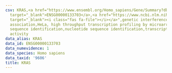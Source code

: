 ```yaml
---
csv: KRAS,<a href="https://www.ensembl.org/Homo_sapiens/Gene/Summary?db=core;g=ENSG00000133703"
  target="_blank">ENSG00000133703</a>,<a href="https://www.ncbi.nlm.nih.gov/pubmed/17216044"
  target="_blank"><i class="fas fa-file"></i></a>",genetic interference,functional
  association,HeLa, high throughput transcription profiling by microarray,nucleotide
  sequence identification,nucleotide sequence identification,transcriptional regulation,down-regulates
  activity
data_alias: KRAS
data_id: ENSG00000133703
data_numevidence: 1
data_species: Homo sapiens
data_taxid: '9606'
title: KRAS
---
```

